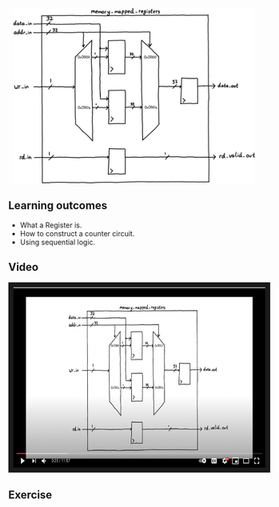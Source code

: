 <p align="center">
  <img height="350" src="misc/circuit.png" />
</p>

## Learning outcomes
* What a Register is.
* How to construct a counter circuit. 
* Using sequential logic.

## Video 
<p align="center">
	<a href="http://www.youtube.com/watch?feature=player_embedded&v=gax3yg27doc
	" target="_blank"><img src="misc/video_thumb.png" 
	alt="Lesson Video" width="510" height="360" border="10" /></a>
</p>

## Exercise



